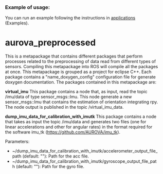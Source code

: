 ### Example of usage:

You can run an example following the instructions in [applications](https://github.com/AUROVA-LAB/applications) (Examples).

# aurova_preprocessed
This is a metapackage that contains different packages that perform processes related to the preprocessing of data read from different types of sensors. Compiling this metapackage into ROS will compile all the packages at once. This metapackage is grouped as a project for eclipse C++. Each package contains a "name_doxygen_config" configuration file for generate doxygen documentation. The packages contained in this metapackage are:

**virtual_imu**
This package contains a node that, as input, read the topic /imu/data of type sensor_msgs::Imu. This node generate a new sensor_msgs::Imu that contains the estimation of orientation integrating rpy. The node output is published in the topic /virtual_imu_data.

**dump_imu_data_for_calibration_with_imutk**
This package contains a node that takes as input the topic /imu/data and generates two files (one for linear accelerations  and other for angular rates) in the format required for the software imu_tk (https://github.com/AUROVA/imu_tk).

Parameters:
* ~/dump_imu_data_for_calibration_with_imutk/accelerometer_output_file_path (default: ""): Path for the acc file.
* ~/dump_imu_data_for_calibration_with_imutk/gyroscope_output_file_path (default: ""):     Path for the gyro file.

